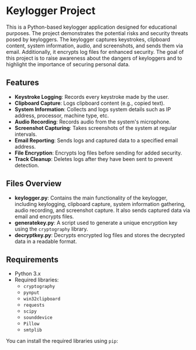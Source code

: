 # Keylogger Project

This is a Python-based keylogger application designed for educational purposes. The project demonstrates the potential risks and security threats posed by keyloggers. The keylogger captures keystrokes, clipboard content, system information, audio, and screenshots, and sends them via email. Additionally, it encrypts log files for enhanced security. The goal of this project is to raise awareness about the dangers of keyloggers and to highlight the importance of securing personal data.

## Features

- **Keystroke Logging**: Records every keystroke made by the user.
- **Clipboard Capture**: Logs clipboard content (e.g., copied text).
- **System Information**: Collects and logs system details such as IP address, processor, machine type, etc.
- **Audio Recording**: Records audio from the system's microphone.
- **Screenshot Capturing**: Takes screenshots of the system at regular intervals.
- **Email Reporting**: Sends logs and captured data to a specified email address.
- **File Encryption**: Encrypts log files before sending for added security.
- **Track Cleanup**: Deletes logs after they have been sent to prevent detection.

## Files Overview

- **keylogger.py**: Contains the main functionality of the keylogger, including keylogging, clipboard capture, system information gathering, audio recording, and screenshot capture. It also sends captured data via email and encrypts files.
- **generatekey.py**: A script used to generate a unique encryption key using the `cryptography` library.
- **decryptkey.py**: Decrypts encrypted log files and stores the decrypted data in a readable format.

## Requirements

- Python 3.x
- Required libraries:
  - `cryptography`
  - `pynput`
  - `win32clipboard`
  - `requests`
  - `scipy`
  - `sounddevice`
  - `Pillow`
  - `smtplib`

You can install the required libraries using `pip`:

